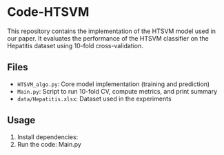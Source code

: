 # Code-HTSVM
This repository contains the implementation of the HTSVM model used in our paper. It evaluates the performance of the HTSVM classifier on the Hepatitis dataset using 10-fold cross-validation.

## Files
- `HTSVM_algo.py`: Core model implementation (training and prediction)
- `Main.py`: Script to run 10-fold CV, compute metrics, and print summary
- `data/Hepatitis.xlsx`: Dataset used in the experiments

## Usage
1. Install dependencies:
2.  Run the code: Main.py
